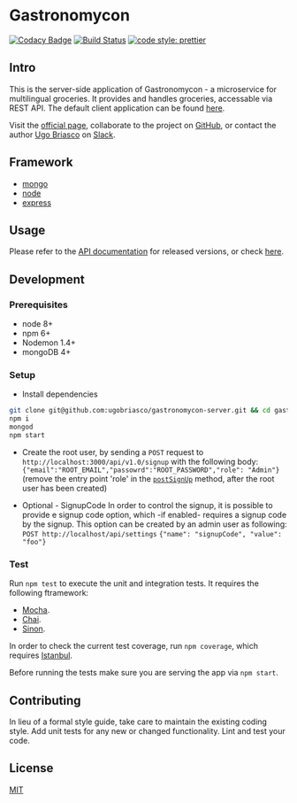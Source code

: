 # Gastronomycon

[![Codacy Badge](https://api.codacy.com/project/badge/Grade/9551ffcba0e0422fa1b1a09985ebe09f)](https://www.codacy.com/app/ugobriasco/grocerybot-server?utm_source=github.com&amp;utm_medium=referral&amp;utm_content=ugobriasco/gastronomycon-server&amp;utm_campaign=Badge_Grade)
[![Build Status](https://travis-ci.org/ugobriasco/grocerybot-server.svg?branch=master)](https://travis-ci.org/ugobriasco/grocerybot-server)
[![code style: prettier](https://img.shields.io/badge/code_style-prettier-ff69b4.svg?style=flat-square)](https://github.com/prettier/prettier)

## Intro

This is the server-side application of Gastronomycon - a microservice for multilingual groceries. It provides and handles groceries, accessable via REST API. The default client application can be found [here](https://github.com/ugobriasco/grocerybot-cli).

Visit the [official page](http://46.101.201.71:3000), collaborate to the project on [GitHub](https://github.com/ugobriasco/gastronomycon-server), or contact the author [Ugo Briasco](http://ugobriasco.me) on [Slack](https://matchyourtie.slack.com/messages/general/whats_new/).

## Framework

* [mongo](https://docs.mongodb.com/getting-started/shell/)
* [node](https://nodejs.org/en/)
* [express](http://expressjs.com/)

## Usage

Please refer to the [API documentation](https://github.com/ugobriasco/gastronomycon-server/wiki/API-v1.0-reference) for released versions, or check [here](https://github.com/ugobriasco/grocerybot-server/blob/master/server/api/v1.0/api-doc.json).

## Development

### Prerequisites

- node 8+
- npm 6+
- Nodemon 1.4+
- mongoDB 4+

### Setup

- Install dependencies

```bash
git clone git@github.com:ugobriasco/gastronomycon-server.git && cd gastronomycon-server
npm i
mongod
npm start
```

- Create the root user, by sending a `POST` request to `http://localhost:3000/api/v1.0/signup` with the following body:
  `{"email":"ROOT_EMAIL","passowrd":"ROOT_PASSWORD","role": "Admin"}` (remove the entry point 'role' in the [`postSignUp`](https://github.com/ugobriasco/grocerybot-server/blob/master/server/auth/auth.controller.js) method, after the root user has been created)

- Optional - SignupCode
  In order to control the signup, it is possible to provide e signup code option, which -if enabled- requires a signup code by the signup. This option can be created by an admin user as following:
  `POST http://localhost/api/settings`
  `{"name": "signupCode", "value": "foo"}`

### Test

Run `npm test` to execute the unit and integration tests. It requires the following ftramework:

* [Mocha](https://mochajs.org/).
* [Chai](http://chaijs.com).
* [Sinon](http://sinonjs.org).

In order to check the current test coverage, run `npm coverage`, which requires [Istanbul](https://istanbul.js.org/).

Before running the tests make sure you are serving the app via `npm start`.

## Contributing

In lieu of a formal style guide, take care to maintain the existing coding style. Add unit tests for any new or changed functionality. Lint and test your code.

## License

[MIT](https://github.com/ugobriasco/grocerybot-server/blob/master/LICENSE.md)
